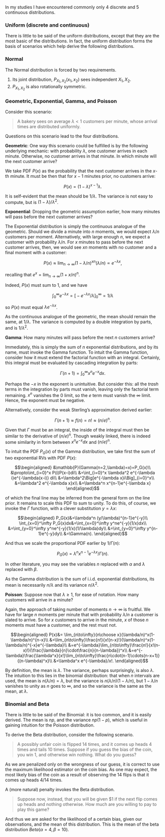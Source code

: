 In my studies I have encountered commonly only 4 discrete and 5 continuous distributions.

### Uniform (discrete and continuous)

There is little to be said of the uniform distributions, except that they are the most basic of the distributions. In fact, the uniform distribution forms the basis of scenarios which help derive the following distributions.

### Normal

The Normal distribution is forced by two requirements.

1. Its joint distribution, $P_{X_1,X_2}(x_1,x_2)$ sees independent $X_1,X_2$.
2. $P_{X_1,X_2}$ is also rotationally symmetric.

### Geometric, Exponential, Gamma, and Poisson

Consider this scenario:

> A bakery sees on average $\lambda<1$ customers per minute, whose arrival times are distributed uniformly.

Questions on this scenario lead to the four distributions.

**Geometric**: One way this scenario could be fulfilled is by the following underlying mechanic: with probability $\lambda$, one customer arrives in each minute. Otherwise, no customer arrives in that minute. In which minute will the next customer arrive?

We take PDF $P(x)$ as the probability that the next customer arrives in the $x$-th minute. It must be then that for $x-1$ minutes prior, no customers arrive:

$$P(x)=(1-\lambda)^{x-1}\lambda.$$

It is self-evident that the mean should be $1/\lambda$. The variance is not easy to compute, but is $(1-\lambda)/\lambda^2$.

**Exponential**: Dropping the geometric assumption earlier, how many minutes will pass before the next customer arrives?

The Exponential distribution is simply the continuous analogue of the geometric. Should we divide a minute into $n$ moments, we would expect $\lambda/n$ customers per moment. Alternatively, with large enough $n$, we expect a customer with probability $\lambda/n$.
For $x$ minutes to pass before the next customer arrives, then, we would see $xn$ moments with no customer and a final moment with a customer:

$$P(x)\approx \lim_{n\to\infty}(1-\lambda/n)^{xn}(\lambda/n)\propto e^{-\lambda x},$$

recalling that $e^x=\lim_{n\to\infty}(1+x/n)^n$.

Indeed, $P(x)$ must sum to $1$, and we have

$$\int_0^\infty e^{-\lambda x}=\Big[-e^{-\lambda x}/\lambda\Big]_0^\infty=1/\lambda$$

so $P(x)$ must equal $\lambda e^{-\lambda x}$.

As the continuous analogue of the geometric, the mean should remain the same, at $1/\lambda$. The variance is computed by a double integration by parts, and is $1/\lambda^2$.

**Gamma**: How many minutes will pass before the next $n$ customers arrive?

Immediately, this is simply the sum of $n$ exponential distributions, and by its name, must invoke the Gamma function. To intuit the Gamma function, consider how it must extend the factorial function with an integral. Certainly, this integral must be evaluated by cascading integration by parts:

$$\Gamma(n+1)= \int_0^\infty x^ne^{-x} dx.$$

Perhaps the $-x$ in the exponent is unintuitive. But consider this: all the *trash* terms in the integration by parts must vanish, leaving only the factorial term remaining. $x^n$ vanishes the $0$ limit, so the $e$ term must vanish the $\infty$ limit. Hence, the exponent must be negative.

Alternatively, consider the weak Sterling’s approximation derived earlier:

$$\Gamma(n+1)\approx f(n)=n!\approx (n/e)^n.$$

Given that $\Gamma$ must be an integral, the inside of the integral must then be similar to the derivative of $(n/e)^n$. Though weakly linked, there is indeed some similarity in form between $x^ne^{-x}dx$ and $(n/e)^n$.

To intuit the PDF $P_G(x)$ of the Gamma distribution, we take first the sum of two exponential RVs with PDF $P(x)$:

$$\begin{aligned}
&\mathbb{P}(Gamma(n=2,\lambda)=x)=P_G(x)\\
&\propto\int_{i=0}^x P(i)P(x-i)di\\
&=\int_{i=0}^x \lambda^2 e^{-\lambda i}e^{-\lambda(x-i)} di\\
&=\lambda^2\Big[e^{-\lambda x}i\Big]_{i=0}^x\\
&=\lambda^2 e^{-\lambda x}x\\
&=\lambda^n x^{n-1}e^{-\lambda x}
\end{aligned}$$

of which the final line may be inferred from the general form on the line prior. It remains to scale this PDF to sum to unity. To do this, of course, we invoke the $\Gamma$ function, with a clever substitution $y=\lambda x$:

$$\begin{aligned}
P_G(x)&=\lambda^n (y/\lambda)^{n-1}e^{-y}\\
\int_{x=0}^\infty P_G(x)dx&=\int_{x=0}^\infty y^ne^{-y}(1/x)dx\\
&=\int_{y=0}^\infty y^ne^{-y}(1/x)(1/\lambda)dy\\
&=\int_{y=0}^\infty y^{n-1}e^{-y}dy\\
&=\Gamma(n).
\end{aligned}$$

And thus we scale the proportional PDF earlier by $1/\Gamma(n)$:

$$P_G(x)=\lambda^nx^{n-1}e^{-\lambda x}/\Gamma(n).$$

In other literature, you may see the variables $n$ replaced with $\alpha$ and $\lambda$ replaced with $\beta$.

As the Gamma distribution is the sum of i.i.d. exponential distributions, its mean is necessarily $n/\lambda$ and its variance $n/\lambda^2$.

**Poisson**: Suppose now that $\lambda \geq 1$, for ease of notation. How many customers will arrive in a minute?

Again, the approach of taking number of moments $n\to\infty$ is fruitful. We have for large $n$ moments per minute that with probability $\lambda/n$ a customer is slated to arrive. So for $x$ customers to arrive in the minute, $x$ of those $n$ moments must have a customer, and the rest must not.

$$\begin{aligned}
P(x)&= \lim_{n\to\infty}{n\choose x}(\lambda/n)^x(1-\lambda/n)^{n-x}\\
&=\lim_{n\to\infty}\frac{n!}{x!(n-x)!}(\lambda/n)^x(1-\lambda/n)^{-x}e^{-\lambda}\\
&=e^{-\lambda}\lim_{n\to\infty}\frac{n!}{x!(n-x)!}(\frac{\lambda}{n}\cdot\frac{n}{n-\lambda})^x\\
&=e^{-\lambda}\frac{\lambda^x}{x!}\lim_{n\to\infty}\frac{n\cdot(n-1)\cdots(n-x+1)}{(n-\lambda)^x}\\
&=\lambda^x e^{-\lambda}/x!.
\end{aligned}$$

By definition, the mean is $\lambda$. The variance, perhaps surprisingly, is also $\lambda$. The intuition to this lies in the binomial distribution: that when $n$ intervals are used, the mean is $n(\lambda/n)=\lambda$, but the variance is $n(\lambda/n)(1-\lambda/n)$, but $1-\lambda/n$ vanishes to unity as $n$ goes to $\infty$, and so the variance is the same as the mean, at $\lambda$.

### Binomial and Beta

There is little to be said of the Binomial: it is too common, and it is easily derived. The mean is $np$, and the variance $np(1-p)$, which is useful in gaining intuition for the Poisson distribution.

To derive the Beta distribution, consider the following scenario.

> A possibly unfair coin is flipped $14$ times, and it comes up heads $4$ times and tails $10$ times. Suppose if you guess the bias of the coin, you win $1$, and otherwise win nothing. What do you guess?

As we are penalized only on the wrongness of our guess, it is correct to use the maximum likelihood estimator on the coin bias. As one may expect, the most likely bias of the coin as a result of observing the $14$ flips is that it comes up heads $4/14$ times.

A (more natural) penalty invokes the Beta distribution.

> Suppose now, instead, that you will be given $1 if the next flip comes up heads and nothing otherwise. How much are you willing to pay to play this game?

And thus we are asked for the likelihood of a certain bias, given our observations, and the mean of this distribution. This is the mean of the beta distribution $Beta(\alpha=4,\beta=10)$.
